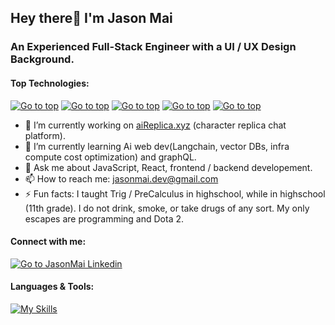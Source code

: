 ## Hey there👋 I'm Jason Mai
<a id="top"></a>

### An Experienced Full-Stack Engineer with a UI / UX Design Background.

#### Top Technologies:

[![Go to top](https://img.shields.io/badge/JavaScript-F7DF1E?style=for-the-badge&logo=JavaScript&logoColor=242526)](#)
[![Go to top](https://img.shields.io/badge/TypeScript-007ACC?style=for-the-badge&logo=typescript&logoColor=white)](#)
[![Go to top](https://img.shields.io/badge/React-20232A?style=for-the-badge&logo=react&logoColor=white)](#)
[![Go to top](https://img.shields.io/badge/Next.js-000?logo=nextdotjs&logoColor=fff&style=for-the-badge)](#)
[![Go to top](https://img.shields.io/badge/Node.js-43853D?style=for-the-badge&logo=node.js&logoColor=white)](#)


- 🔭 I’m currently working on [aiReplica.xyz](https://www.aireplica.xyz/) (character replica chat platform).
- 🌱 I’m currently learning Ai web dev(Langchain, vector DBs, infra compute cost optimization) and graphQL.
- 💬 Ask me about JavaScript, React, frontend / backend developement.
- 📫 How to reach me: jasonmai.dev@gmail.com
- ⚡ Fun facts: I taught Trig / PreCalculus in highschool, while in highschool (11th grade). I do not drink, smoke, or take drugs of any sort. My only escapes are programming and Dota 2.

#### Connect with me:

[![Go to JasonMai Linkedin](https://img.shields.io/badge/LinkedIn-0077B5?style=for-the-badge&logo=linkedin&logoColor=white)](https://www.linkedin.com/in/jasonmai-dev/)


#### Languages & Tools:

[![My Skills](https://skillicons.dev/icons?i=js,ts,react,redux,nextjs,nodejs,express,prisma,materialui,tailwind,bootstrap,mongodb,mysql,aws,vite,styledcomponents,jest,html,css,sass,figma,vscode,git,postman,vercel,netlify,docker)](#)
